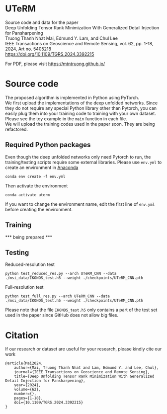 # UTeRM
Source code and data for the paper  
Deep Unfolding Tensor Rank Minimization With Generalized Detail Injection for Pansharpening  
Truong Thanh Nhat Mai, Edmund Y. Lam, and Chul Lee  
IEEE Transactions on Geoscience and Remote Sensing, vol. 62, pp. 1-18, 2024, Art no. 5405218  
https://doi.org/10.1109/TGRS.2024.3392215

For PDF, please visit https://mtntruong.github.io/

# Source code
The proposed algorithm is implemented in Python using PyTorch.  
We first upload the implementations of the deep unfolded networks. Since they do not require any special Python library other than Pytorch, you can easily plug them into your training code to training with your own dataset. Please see the toy example in the `main` function in each file.  
We will upload the training codes used in the paper soon. They are being refactored.

## Required Python packages
Even though the deep unfolded networks only need Pytorch to run, the training/testing scripts require some external libraries. Please use `env.yml` to create an environment in [Anaconda](https://www.anaconda.com)
```
conda env create -f env.yml
```
Then activate the environment
```
conda activate uterm
```
If you want to change the environment name, edit the first line of `env.yml` before creating the environment.

## Training
\*\*\* being prepared \*\*\*

## Testing
Reduced-resolution test
```
python test_reduced_res.py --arch UTeRM_CNN --data ./msi_data/IKONOS_test.h5 --weight ./checkpoints/UTeRM_CNN.pth
```
Full-resolution test
```
python test_full_res.py --arch UTeRM_CNN --data ./msi_data/IKONOS_test.h5 --weight ./checkpoints/UTeRM_CNN.pth
```
Please note that the file `IKONOS_test.h5` only contains a part of the test set used in the paper since GitHub does not allow big files.

# Citation
If our research or dataset are useful for your research, please kindly cite our work
```
@article{Mai2024,
    author={Mai, Truong Thanh Nhat and Lam, Edmund Y. and Lee, Chul},
    journal={IEEE Transactions on Geoscience and Remote Sensing}, 
    title={Deep Unfolding Tensor Rank Minimization With Generalized Detail Injection for Pansharpening}, 
    year={2024},
    volume={62},
    number={},
    pages={1-18},
    doi={10.1109/TGRS.2024.3392215}
}
```
